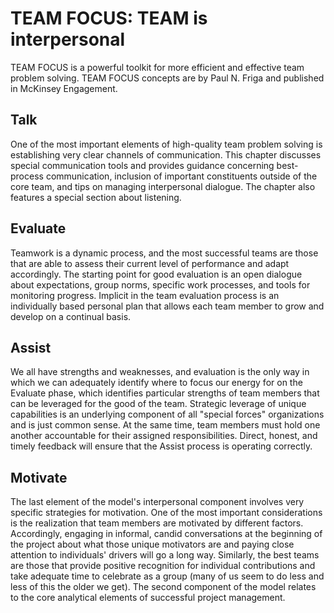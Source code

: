 # TEAM FOCUS: TEAM is interpersonal


TEAM FOCUS is a powerful toolkit for more efficient and effective team problem solving. TEAM FOCUS concepts are by Paul N. Friga and published in McKinsey Engagement.

## Talk

One of the most important elements of high-quality team problem solving is establishing very clear channels of communication. This chapter discusses special communication tools and provides guidance concerning best-process communication, inclusion of important constituents outside of the core team, and tips on managing interpersonal dialogue. The chapter also features a special section about listening.


## Evaluate

Teamwork is a dynamic process, and the most successful teams are those that are able to assess their current level of performance and adapt accordingly. The starting point for good evaluation is an open dialogue about expectations, group norms, specific work processes, and tools for monitoring progress. Implicit in the team evaluation process is an individually based personal plan that allows each team member to grow and develop on a continual basis.


## Assist

We all have strengths and weaknesses, and evaluation is the only way in which we can adequately identify where to focus our energy for on the Evaluate phase, which identifies particular strengths of team members that can be leveraged for the good of the team. Strategic leverage of unique capabilities is an underlying component of all "special forces" organizations and is just common sense. At the same time, team members must hold one another accountable for their assigned responsibilities. Direct, honest, and timely feedback will ensure that the Assist process is operating correctly.


## Motivate

The last element of the model's interpersonal component involves very specific strategies for motivation. One of the most important considerations is the realization that team members are motivated by different factors. Accordingly, engaging in informal, candid conversations at the beginning of the project about what those unique motivators are and paying close attention to individuals' drivers will go a long way. Similarly, the best teams are those that provide positive recognition for individual contributions and take adequate time to celebrate as a group (many of us seem to do less and less of this the older we get). The second component of the model relates to the core analytical elements of successful project management.

